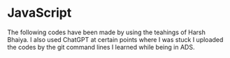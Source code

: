 # JavaScript 
The following codes have been made by using the teahings of Harsh Bhaiya.
I also used ChatGPT at certain points where I was stuck
I uploaded the codes by the git command lines I learned while being in ADS.
